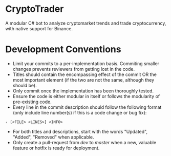 # CryptoTrader
A modular C# bot to analyze cryptomarket trends and trade cryptocurrency, with native support for Binance.

# Development Conventions
- Limit your commits to a per-implementation basis. Commiting smaller changes prevents reviewers from getting lost in the code.
- Titles should contain the encompassing effect of the commit OR the most important element (if the two are not the same, although they should be).
- Only commit once the implementation has been thoroughly tested.
- Ensure the code is either modular in itself or follows the modularity of pre-existing code.
- Every line in the commit description should follow the following format (only include line number(s) if this is a code change or bug fix):
```
- [<FILE> <LINES>] <INFO>
```
- For both titles and descriptions, start with the words "Updated", "Added", "Removed" when applicable.
- Only create a pull-request from *dev* to *master* when a new, valuable feature or hotfix is ready for deployment.